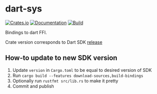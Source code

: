 # dart-sys

[![Crates.io](https://img.shields.io/crates/v/dart-sdk-sys.svg)](https://crates.io/crates/dart-sdk-sys)
[![Documentation](https://docs.rs/dart-sdk-sys/badge.svg)](https://docs.rs/crate/dart-sdk-sys/)
[![Build](https://github.com/DoumanAsh/dart-sys/workflows/Rust/badge.svg)](https://github.com/DoumanAsh/dart-sys/actions?query=workflow%3ARust)

Bindings to dart FFI.

Crate version corresponds to Dart SDK [release](https://github.com/dart-lang/sdk/releases)

## How-to update to new SDK version

1. Update `version` in `Cargo.toml` to be equal to desired version of SDK
2. Run `cargo build --features download-sources,build-bindings`
3. Optionally run `rustfmt src/lib.rs` to make it pretty
4. Commit and publish
